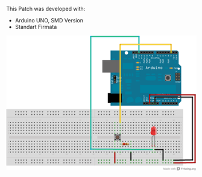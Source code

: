 This Patch was developed with:
- Arduino UNO, SMD Version
- Standart Firmata

![imagename](div/StandaloneDemo.png)
